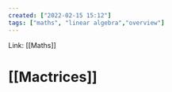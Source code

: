 ```yaml
---
created: ["2022-02-15 15:12"]
tags: ["maths", "linear algebra","overview"]
---
```

Link: [[Maths]]

# [[Mactrices]]
















